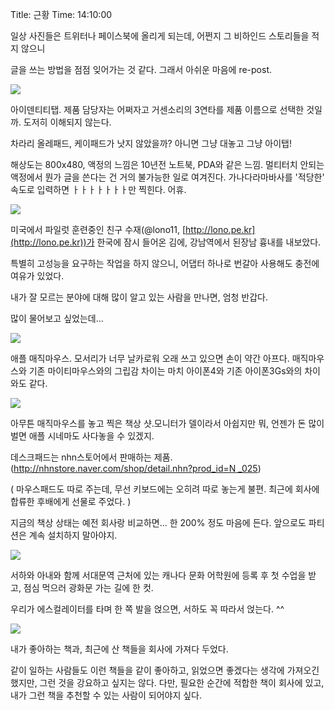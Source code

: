 Title: 근황
Time: 14:10:00

일상 사진들은 트위터나 페이스북에 올리게 되는데, 어쩐지 그 비하인드 스토리들을 적지 않으니

글을 쓰는 방법을 점점 잊어가는 것 같다. 그래서 아쉬운 마음에 re-post.

  

![](IMG_0970.JPG)

아이덴티티탭. 제품 담당자는 어쩌자고 거센소리의 3연타를 제품 이름으로 선택한 것일까. 도저히 이해되지 않는다.

차라리 올레패드, 케이패드가 낫지 않았을까? 아니면 그냥 대놓고 그냥 아이탭!

해상도는 800x480, 액정의 느낌은 10년전 노트북, PDA와 같은 느낌. 멀티터치 안되는 액정에서 뭔가 글을 쓴다는 건 거의 불가능한
일로 여겨진다. 가나다라마바사를 '적당한' 속도로 입력하면 ㅏㅏㅏㅏㅏㅏㅏ만 찍힌다. 어휴.

  

  

  
![](IMG_0972.JPG)

미국에서 파일럿 훈련중인 친구 수재(@lono11, [http://lono.pe.kr](http://lono.pe.kr))가 한국에 잠시
들어온 김에, 강남역에서 된장남 흉내를 내보았다.

특별히 고성능을 요구하는 작업을 하지 않으니, 어댑터 하나로 번갈아 사용해도 충전에 여유가 있었다.

내가 잘 모르는 분야에 대해 많이 알고 있는 사람을 만나면, 엄청 반갑다.

많이 물어보고 싶었는데...

  
  

  
![](IMG_0973.JPG)

애플 매직마우스. 모서리가 너무 날카로워 오래 쓰고 있으면 손이 약간 아프다. 매직마우스와 기존 마이티마우스와의 그립감 차이는 마치
아이폰4와 기존 아이폰3Gs와의 차이와도 같다.

  

  
  
![](IMG_0982.JPG)

아무튼 매직마우스를 놓고 찍은 책상 샷.모니터가 델이라서 아쉽지만 뭐, 언젠가 돈 많이 벌면 애플 시네마도 사다놓을 수 있겠지.

데스크패드는 nhn스토어에서 판매하는 제품. ([http://nhnstore.naver.com/shop/detail.nhn?prod_id=N
_025](http://nhnstore.naver.com/shop/detail.nhn?prod_id=N_025))

( 마우스패드도 따로 주는데, 무선 키보드에는 오히려 따로 놓는게 불편. 최근에 회사에 합류한 후배에게 선물로 주었다. )

지금의 책상 상태는 예전 회사랑 비교하면... 한 200% 정도 마음에 든다. 앞으로도 파티션은 계속 설치하지 말아야지.

  

  

  
![](IMG_0993.JPG)

서하와 아내와 함께 서대문역 근처에 있는 캐나다 문화 어학원에 등록 후 첫 수업을 받고, 점심 먹으러 광화문 가는 길에 한 컷.

우리가 에스컬레이터를 타며 한 쪽 발을 얹으면, 서하도 꼭 따라서 얹는다. ^^

  

  

  
![](IMG_1001.JPG)

내가 좋아하는 책과, 최근에 산 책들을 회사에 가져다 두었다.

같이 일하는 사람들도 이런 책들을 같이 좋아하고, 읽었으면 좋겠다는 생각에 가져오긴 했지만, 그런 것을 강요하고 싶지는 않다. 다만, 필요한
순간에 적합한 책이 회사에 있고, 내가 그런 책을 추천할 수 있는 사람이 되어야지 싶다.

  

  

  

  

  

  

  
  

